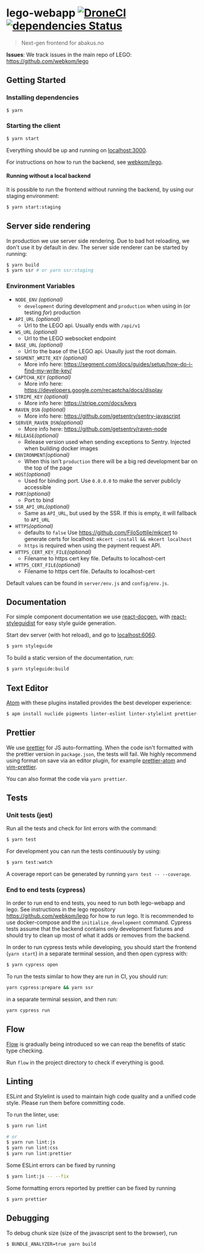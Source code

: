# lego-webapp [![DroneCI](https://ci-v1.abakus.no/api/badges/webkom/lego-webapp/status.svg?branch=master)](https://ci-v1.abakus.no/webkom/lego-webapp) [![dependencies Status](https://david-dm.org/webkom/lego-webapp/status.svg)](https://david-dm.org/webkom/lego-webapp)

> Next-gen frontend for abakus.no

**Issues**: We track issues in the main repo of LEGO: https://github.com/webkom/lego

## Getting Started

### Installing dependencies

```bash
$ yarn
```

### Starting the client

```bash
$ yarn start
```

Everything should be up and running on [localhost:3000](http://localhost:3000).

For instructions on how to run the backend, see
[webkom/lego](https://github.com/webkom/lego).

#### Running without a local backend

It is possible to run the frontend without running the backend, by using our staging environment:

```bash
$ yarn start:staging
```

## Server side rendering

In production we use server side rendering. Due to bad hot reloading, we don't use it by default in dev. The server side renderer can be started by running:

```bash
$ yarn build
$ yarn ssr # or yarn ssr:staging
```

### Environment Variables

- `NODE_ENV` _(optional)_
  - `development` during development and `production` when using in (or testing _for_) production
- `API_URL` _(optional)_
  - Url to the LEGO api. Usually ends with `/api/v1`
- `WS_URL` _(optional)_
  - Url to the LEGO websocket endpoint
- `BASE_URL` _(optional)_
  - Url to the base of the LEGO api. Usaully just the root domain.
- `SEGMENT_WRITE_KEY` _(optional)_
  - More info here: <https://segment.com/docs/guides/setup/how-do-i-find-my-write-key/>
- `CAPTCHA_KEY` _(optional)_
  - More info here: <https://developers.google.com/recaptcha/docs/display>
- `STRIPE_KEY` _(optional)_
  - More info here: <https://stripe.com/docs/keys>
- `RAVEN_DSN` _(optional)_
  - More info here: https://github.com/getsentry/sentry-javascript
- `SERVER_RAVEN_DSN`_(optional)_
  - More info here: https://github.com/getsentry/raven-node
- `RELEASE`_(optional)_
  - Release version used when sending exceptions to Sentry. Injected when building docker images
- `ENVIRONMENT`_(optional)_
  - When this isn't `production` there will be a big red development bar on the top of the page
- `HOST`_(optional)_
  - Used for binding port. Use `0.0.0.0` to make the server publicly accessible
- `PORT`_(optional)_
  - Port to bind
- `SSR_API_URL`_(optional)_
  - Same as `API_URL`, but used by the SSR. If this is empty, it will fallback to `API_URL`
- `HTTPS`_(optional)_
  - defaults to `false` Use <https://github.com/FiloSottile/mkcert> to generate certs for localhost: `mkcert -install && mkcert localhost`
  - `https` is required when using the payment request API.
- `HTTPS_CERT_KEY_FILE`_(optional)_
  - Filename to https cert key file. Defaults to localhost-cert
- `HTTPS_CERT_FILE`_(optional)_
  - Filename to https cert file. Defaults to localhost-cert

Default values can be found in `server/env.js` and `config/env.js`.

## Documentation

For simple component documentation we use
[react-docgen](https://github.com/reactjs/react-docgen), with
[react-styleguidist](https://github.com/styleguidist/react-styleguidist) for
easy style guide generation.

Start dev server (with hot reload), and go to
[localhost:6060](http://localhost:6060/).

```bash
$ yarn styleguide
```

To build a static version of the documentation, run:

```bash
$ yarn styleguide:build
```

## Text Editor

[Atom](https://atom.io) with these plugins installed provides the best developer
experience:

```bash
$ apm install nuclide pigments linter-eslint linter-stylelint prettier-atom
```

## Prettier

We use [prettier](https://github.com/prettier/prettier) for JS auto-formatting.
When the code isn't formatted with the prettier version in `package.json`, the
tests will fail. We highly recommend using format on save via an editor plugin,
for example [prettier-atom](https://atom.io/packages/prettier-atom) and
[vim-prettier](https://github.com/prettier/vim-prettier).

You can also format the code via `yarn prettier`.

## Tests

### Unit tests (jest)

Run all the tests and check for lint errors with the command:

```bash
$ yarn test
```

For development you can run the tests continuously by using:

```bash
$ yarn test:watch
```

A coverage report can be generated by running `yarn test -- --coverage`.

### End to end tests (cypress)

In order to run end to end tests, you need to run both lego-webapp and lego.
See instructions in the lego repository https://github.com/webkom/lego for how to run lego. It is recommended to use docker-compose and the `initialize_development` command. Cypress tests assume that the backend contains only development fixtures and should try to clean up most of what it adds or removes from the backend.

In order to run cypress tests while developing, you should start the frontend (`yarn start`) in a separate terminal session, and then open cypress with:

```bash
$ yarn cypress open
```

To run the tests similar to how they are run in CI, you should run:

```bash
yarn cypress:prepare && yarn ssr
```

in a separate terminal session, and then run:

```bash
yarn cypress run
```

## Flow

[Flow](https://flowtype.org/) is gradually being introduced so we can reap the
benefits of static type checking.

Run `flow` in the project directory to check if everything is good.

## Linting

ESLint and Stylelint is used to maintain high code quality and a unified code
style. Please run them before committing code.

To run the linter, use:

```bash
$ yarn run lint

# or
$ yarn run lint:js
$ yarn run lint:css
$ yarn run lint:prettier
```

Some ESLint errors can be fixed by running

```bash
$ yarn lint:js -- --fix
```

Some formatting errors reported by prettier can be fixed by running

```bash
$ yarn prettier
```

## Debugging

To debug chunk size (size of the javascript sent to the browser), run

```bash
$ BUNDLE_ANALYZER=true yarn build
```
